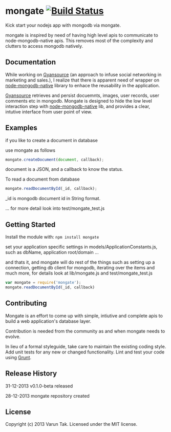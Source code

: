 # mongate [![Build Status](https://secure.travis-ci.org/varuntaak/mongate.png?branch=master)](http://travis-ci.org/varuntaak/mongate)

Kick start your nodejs app with mongodb via mongate.

mongate is inspired by need of having high level apis to communicate to node-mongodb-native apis. This removes most of the complexity and clutters to access mongodb natively.


## Documentation

While working on [Gyansource](http://gyansource.com) (an approach to infuse social networking in marketing and sales.), I realize that there is apparent need of wrapper on [node-mongodb-native](https://github.com/mongodb/node-mongodb-native) library to enhace the reusability in the application.

[Gyansource](http://gyansource.com) retrieves and persist docuemnts, images, user records, user comments etc in mongodb. Mongate is designed to hide the low level interaction step with [node-mongodb-native](https://github.com/mongodb/node-mongodb-native) lib, and provides a clear, intutive interface from user point of view.


## Examples

if you like to create a document in database 

use mongate as follows 

```javascript
mongate.createDocument(document, callback);
```
document is a JSON, and a callback to know the status. 

To read a document from database

```javascript
mongate.readDocumentById(_id, callback);
```
_id is mongodb document id in String format.

... for more detail look into test/mongate_test.js

## Getting Started
Install the module with: `npm install mongate`

set your application specific settings in models/ApplicationConstants.js, such as dbName, application root/domain ...

and thats it, and mongate will do rest of the things such as setting up a connection, getting db client for mongodb, iterating over the items and much more, for details look at lib/mongate.js and test/mongate_test.js

```javascript
var mongate = require('mongate');
mongate.readDocumentById(_id, callback)
```

## Contributing
Mongate is an effort to come up with simple, intiutive and complete apis to build a web application's database layer.

Contribution is needed from the community as and when mongate needs to evolve.

In lieu of a formal styleguide, take care to maintain the existing coding style. Add unit tests for any new or changed functionality. Lint and test your code using [Grunt](http://gruntjs.com/).

## Release History

31-12-2013  v0.1.0-beta released

28-12-2013  mongate repository created


## License
Copyright (c) 2013 Varun Tak. Licensed under the MIT license.
